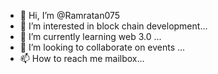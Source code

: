 - 👋 Hi, I’m @Ramratan075
- 👀 I’m interested in block chain development...
- 🌱 I’m currently learning web 3.0 ...
- 💞️ I’m looking to collaborate on  events ...
- 📫 How to reach me mailbox...

<!---
Ramratan075/Ramratan075 is a ✨ special ✨ repository because its `README.md` (this file) appears on your GitHub profile.
You can click the Preview link to take a look at your changes.
--->
